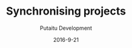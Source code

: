 ---
title: 'Synchronising projects'
sections:
    -
        template: richTextSection
        includeGrandchildren: false
        text: "<p>&nbsp;</p>\n\n<h2 id=\"why-synchronise-\">Why synchronise?</h2>\n\n<p>&nbsp;</p>\n\n<p>&nbsp;</p>\n\n<p>There are several good reasons to synchronise one project with another. The most common 2 scenarios are:</p>\n\n<p>&nbsp;</p>\n\n<ul>\n\t<li>Working locally on remote content</li>\n\t<li>Using one project as a baseline for another</li>\n</ul>\n"
    -
        template: richTextSection
        includeGrandchildren: false
        text: "<h2 id=\"setting-up-a-synchronised-remote\">Setting up a synchronised remote</h2>\n\n<p>Hooking this up is easy:</p>\n\n<ul>\n\t<li>In the dashboard, click a project menu and select &quot;sync&quot;</li>\n\t<li>Fill in the API address of your remote HashBrown instance</li>\n\t<li>Save your settings</li>\n\t<li>Click &quot;Renew&quot; next to the &quot;API token&quot; field\n\t<ul>\n\t\t<li>Log in with your remote credentials</li>\n\t\t<li>An API token should now have been generated</li>\n\t</ul>\n\t</li>\n\t<li>Make sure the &quot;project&quot; name&nbsp;is correct for your remote project</li>\n\t<li>Save your settings again</li>\n\t<li><span>When you enter an environment, your remote resources should show up in the navigation sidebar with a faded &quot;remote&quot; icon next to their names</span></li>\n</ul>\n"
    -
        template: buttons
        includeGrandchildren: false
        text: "<h2 id=\"voila-\">Done!</h2>\n\n<p>That&#39;s all there is to it.</p>\n"
        buttons:
            -
                text: 'More guides'
                href: /guides/
                target: _self
description: 'A guide for linking 2 HashBrown instances together'
level: advanced
meta:
    id: 5bd0de0803a611d57f91a45272bb49e5ba969c73
    parentId: bf70856caed6633b734d5b0e7b61a651305571f1
    language: en
date: '2016-9-21'
author: 'Putaitu Development'
permalink: /guides/synchronising-projects/
layout: sectionPage
---
